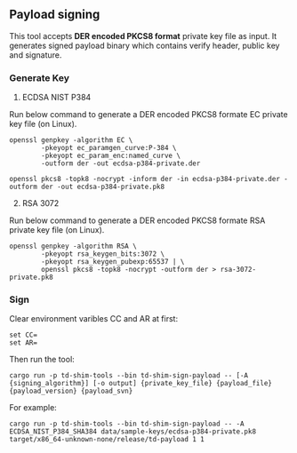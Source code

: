 ## Payload signing

This tool accepts **DER encoded PKCS8 format** private key file as input. It generates signed payload binary which
contains verify header, public key and signature.

### Generate Key

1. ECDSA NIST P384

Run below command to generate a DER encoded PKCS8 formate EC private key file (on Linux).
```
openssl genpkey -algorithm EC \
        -pkeyopt ec_paramgen_curve:P-384 \
        -pkeyopt ec_param_enc:named_curve \
        -outform der -out ecdsa-p384-private.der

openssl pkcs8 -topk8 -nocrypt -inform der -in ecdsa-p384-private.der -outform der -out ecdsa-p384-private.pk8
```

2. RSA 3072

Run below command to generate a DER encoded PKCS8 formate RSA private key file (on Linux).
```
openssl genpkey -algorithm RSA \
        -pkeyopt rsa_keygen_bits:3072 \
        -pkeyopt rsa_keygen_pubexp:65537 | \
        openssl pkcs8 -topk8 -nocrypt -outform der > rsa-3072-private.pk8
```

### Sign
Clear environment varibles CC and AR at first:
```
set CC=
set AR=
```

Then run the tool:
```
cargo run -p td-shim-tools --bin td-shim-sign-payload -- [-A {signing_algorithm}] [-o output] {private_key_file} {payload_file} {payload_version} {payload_svn}
```

For example:
```
cargo run -p td-shim-tools --bin td-shim-sign-payload -- -A ECDSA_NIST_P384_SHA384 data/sample-keys/ecdsa-p384-private.pk8 target/x86_64-unknown-none/release/td-payload 1 1 
```
